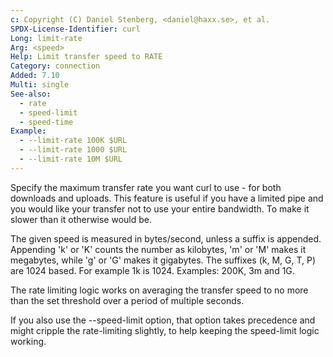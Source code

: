 ```yaml
---
c: Copyright (C) Daniel Stenberg, <daniel@haxx.se>, et al.
SPDX-License-Identifier: curl
Long: limit-rate
Arg: <speed>
Help: Limit transfer speed to RATE
Category: connection
Added: 7.10
Multi: single
See-also:
  - rate
  - speed-limit
  - speed-time
Example:
  - --limit-rate 100K $URL
  - --limit-rate 1000 $URL
  - --limit-rate 10M $URL
---
```


Specify the maximum transfer rate you want curl to use - for both downloads
and uploads. This feature is useful if you have a limited pipe and you would like
your transfer not to use your entire bandwidth. To make it slower than it
otherwise would be.

The given speed is measured in bytes/second, unless a suffix is appended.
Appending 'k' or 'K' counts the number as kilobytes, 'm' or 'M' makes it
megabytes, while 'g' or 'G' makes it gigabytes. The suffixes (k, M, G, T, P)
are 1024 based. For example 1k is 1024. Examples: 200K, 3m and 1G.

The rate limiting logic works on averaging the transfer speed to no more than
the set threshold over a period of multiple seconds.

If you also use the --speed-limit option, that option takes precedence and
might cripple the rate-limiting slightly, to help keeping the speed-limit
logic working.
